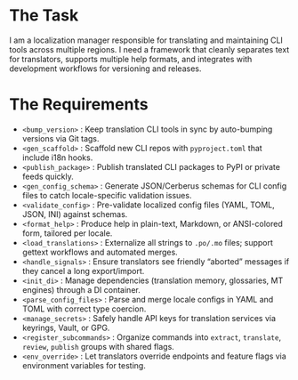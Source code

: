 # The Task

I am a localization manager responsible for translating and maintaining CLI tools across multiple regions. I need a framework that cleanly separates text for translators, supports multiple help formats, and integrates with development workflows for versioning and releases.

# The Requirements

* `<bump_version>` : Keep translation CLI tools in sync by auto-bumping versions via Git tags.  
* `<gen_scaffold>` : Scaffold new CLI repos with `pyproject.toml` that include i18n hooks.  
* `<publish_package>` : Publish translated CLI packages to PyPI or private feeds quickly.  
* `<gen_config_schema>` : Generate JSON/Cerberus schemas for CLI config files to catch locale-specific validation issues.  
* `<validate_config>` : Pre-validate localized config files (YAML, TOML, JSON, INI) against schemas.  
* `<format_help>` : Produce help in plain-text, Markdown, or ANSI-colored form, tailored per locale.  
* `<load_translations>` : Externalize all strings to `.po/.mo` files; support gettext workflows and automated merges.  
* `<handle_signals>` : Ensure translators see friendly “aborted” messages if they cancel a long export/import.  
* `<init_di>` : Manage dependencies (translation memory, glossaries, MT engines) through a DI container.  
* `<parse_config_files>` : Parse and merge locale configs in YAML and TOML with correct type coercion.  
* `<manage_secrets>` : Safely handle API keys for translation services via keyrings, Vault, or GPG.  
* `<register_subcommands>` : Organize commands into `extract`, `translate`, `review`, `publish` groups with shared flags.  
* `<env_override>` : Let translators override endpoints and feature flags via environment variables for testing.  
